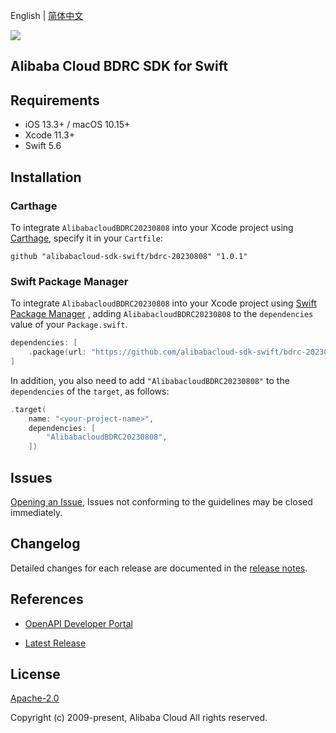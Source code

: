 English | [简体中文](README-CN.md)

![](https://aliyunsdk-pages.alicdn.com/icons/AlibabaCloud.svg)

## Alibaba Cloud BDRC SDK for Swift

## Requirements

- iOS 13.3+ / macOS 10.15+
- Xcode 11.3+
- Swift 5.6

## Installation

### Carthage

To integrate `AlibabacloudBDRC20230808` into your Xcode project using [Carthage](https://github.com/Carthage/Carthage), specify it in your `Cartfile`:

```ogdl
github "alibabacloud-sdk-swift/bdrc-20230808" "1.0.1"
```

### Swift Package Manager

To integrate `AlibabacloudBDRC20230808` into your Xcode project using [Swift Package Manager](https://swift.org/package-manager/) , adding `AlibabacloudBDRC20230808` to the `dependencies` value of your `Package.swift`.

```swift
dependencies: [
    .package(url: "https://github.com/alibabacloud-sdk-swift/bdrc-20230808.git", from: "1.0.1")
]
```

In addition, you also need to add `"AlibabacloudBDRC20230808"` to the `dependencies` of the `target`, as follows:

```swift
.target(
    name: "<your-project-name>",
    dependencies: [
        "AlibabacloudBDRC20230808",
    ])
```

## Issues

[Opening an Issue](https://github.com/alibabacloud-sdk-swift/bdrc-20230808/issues/new), Issues not conforming to the guidelines may be closed immediately.

## Changelog

Detailed changes for each release are documented in the [release notes](./ChangeLog.txt).

## References

* [OpenAPI Developer Portal](https://next.api.alibabacloud.com/home)
- [Latest Release](https://github.com/alibabacloud-sdk-swift/bdrc-20230808)

## License

[Apache-2.0](http://www.apache.org/licenses/LICENSE-2.0)

Copyright (c) 2009-present, Alibaba Cloud All rights reserved.
